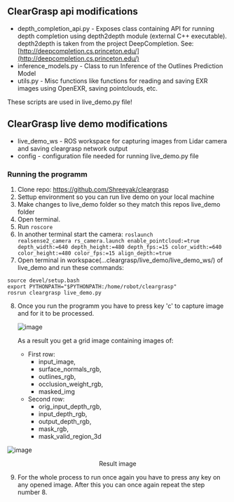 ## ClearGrasp api modifications

- depth_completion_api.py - Exposes class containing API for running depth completion using depth2depth module (external C++ executable).
depth2depth is taken from the project DeepCompletion. See: [http://deepcompletion.cs.princeton.edu/](http://deepcompletion.cs.princeton.edu/)
- inference_models.py - Class to run Inference of the Outlines Prediction Model
- utils.py - Misc functions like functions for reading and saving EXR images using OpenEXR, saving pointclouds, etc.

These scripts are used in live_demo.py file!

## ClearGrasp live demo modifications

- live_demo_ws - ROS workspace for capturing images from Lidar camera and saving cleargrasp network output
- config - configuration file needed for running live_demo.py file

### Running the programm

1. Clone repo: https://github.com/Shreeyak/cleargrasp
2. Settup environment so you can run live demo on your local machine
3. Make changes to live_demo folder so they match this repos live_demo folder
4. Open terminal.
5. Run <code>roscore</code>
6. In another terminal start the camera: 
<code>roslaunch realsense2_camera rs_camera.launch enable_pointcloud:=true depth_width:=640 depth_height:=480 depth_fps:=15 color_width:=640 color_height:=480 color_fps:=15 align_depth:=true</code>
7. Open terminal in workspace(...cleargrasp/live_demo/live_demo_ws/) of live_demo and run these commands:
```
source devel/setup.bash
export PYTHONPATH="$PYTHONPATH:/home/robot/cleargrasp"
rosrun cleargrasp live_demo.py
```
8. Once you run the programm you have to press key 'c' to capture image and for it to be processed. 

   ![image](https://github.com/vlatkamihic/Detekcija-i-manipulacija-transparentnih-objekata/assets/78767436/17235897-6f3d-41c3-966f-99a6609e9211)

   As a result you get a grid image containing images of:
      - First row:
        - input_image,
        - surface_normals_rgb,
        - outlines_rgb,
        - occlusion_weight_rgb,
        - masked_img
      - Second row:
        - orig_input_depth_rgb,
        - input_depth_rgb,
        - output_depth_rgb, 
        - mask_rgb, 
        - mask_valid_region_3d

![image](https://github.com/vlatkamihic/Detekcija-i-manipulacija-transparentnih-objekata/assets/78767436/0f0ddc08-fefb-42b6-98bd-1bed3d3e7d27)

<p align="center">
  Result image
</p>

9. For the whole process to run once again you have to press any key on any opened image. After this you can once again repeat the step number 8.
